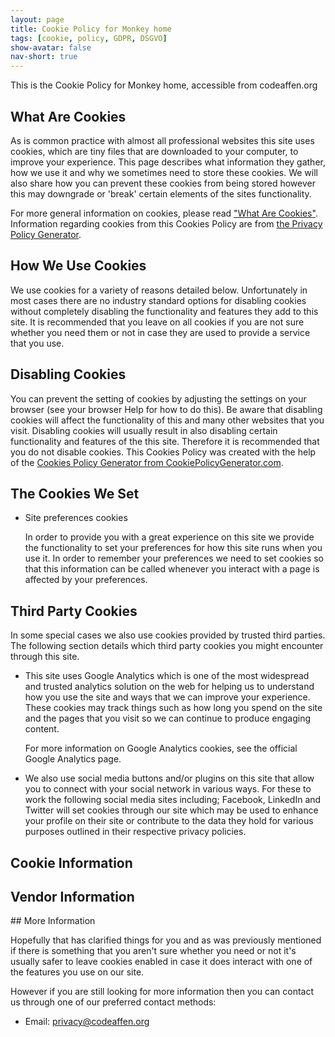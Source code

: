 ```yaml
---
layout: page
title: Cookie Policy for Monkey home
tags: [cookie, policy, GDPR, DSGVO]
show-avatar: false
nav-short: true
---
```


This is the Cookie Policy for Monkey home, accessible from codeaffen.org

## What Are Cookies

As is common practice with almost all professional websites this site uses cookies, which are tiny files that are downloaded to your computer, to improve your experience. This page describes what information they gather, how we use it and why we sometimes need to store these cookies. We will also share how you can prevent these cookies from being stored however this may downgrade or 'break' certain elements of the sites functionality.

For more general information on cookies, please read ["What Are Cookies"](https://www.cookieconsent.com/what-are-cookies/). Information regarding cookies from this Cookies Policy are from [the Privacy Policy Generator](https://www.generateprivacypolicy.com/).

## How We Use Cookies

We use cookies for a variety of reasons detailed below. Unfortunately in most cases there are no industry standard options for disabling cookies without completely disabling the functionality and features they add to this site. It is recommended that you leave on all cookies if you are not sure whether you need them or not in case they are used to provide a service that you use.

## Disabling Cookies

You can prevent the setting of cookies by adjusting the settings on your browser (see your browser Help for how to do this). Be aware that disabling cookies will affect the functionality of this and many other websites that you visit. Disabling cookies will usually result in also disabling certain functionality and features of the this site. Therefore it is recommended that you do not disable cookies. This Cookies Policy was created with the help of the [Cookies Policy Generator from CookiePolicyGenerator.com](https://www.cookiepolicygenerator.com/cookie-policy-generator/).

## The Cookies We Set

* Site preferences cookies

    In order to provide you with a great experience on this site we provide the functionality to set your preferences for how this site runs when you use it. In order to remember your preferences we need to set cookies so that this information can be called whenever you interact with a page is affected by your preferences.

## Third Party Cookies

In some special cases we also use cookies provided by trusted third parties. The following section details which third party cookies you might encounter through this site.

* This site uses Google Analytics which is one of the most widespread and trusted analytics solution on the web for helping us to understand how you use the site and ways that we can improve your experience. These cookies may track things such as how long you spend on the site and the pages that you visit so we can continue to produce engaging content.

    For more information on Google Analytics cookies, see the official Google Analytics page.

* We also use social media buttons and/or plugins on this site that allow you to connect with your social network in various ways. For these to work the following social media sites including; Facebook, LinkedIn and Twitter will set cookies through our site which may be used to enhance your profile on their site or contribute to the data they hold for various purposes outlined in their respective privacy policies.

## Cookie Information

<div id="cmpcookieinfo"></div><script src="https://consentmanager.mgr.consensu.org/delivery/cookieinfo.php?id=22040" type="text/javascript" async></script>

## Vendor Information

<div id="cmpvendorlist"></div><script src="https://consentmanager.mgr.consensu.org/delivery/vendorlist.php?id=22040" type="text/javascript" async></script>
## More Information

Hopefully that has clarified things for you and as was previously mentioned if there is something that you aren't sure whether you need or not it's usually safer to leave cookies enabled in case it does interact with one of the features you use on our site.

However if you are still looking for more information then you can contact us through one of our preferred contact methods:

* Email: privacy@codeaffen.org
